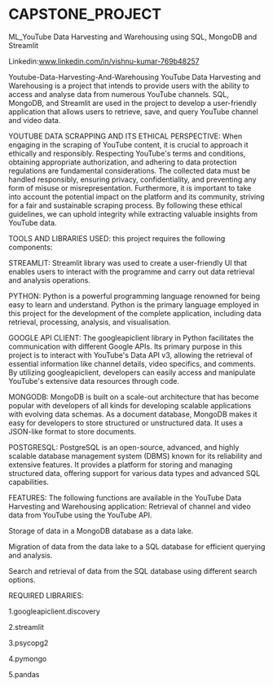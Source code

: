 # CAPSTONE_PROJECT
ML_YouTube Data Harvesting and Warehousing using SQL, MongoDB and Streamlit

Linkedin:www.linkedin.com/in/vishnu-kumar-769b48257


Youtube-Data-Harvesting-And-Warehousing YouTube Data Harvesting and Warehousing is a project that intends to provide users with the ability to access and analyse data from numerous YouTube channels. SQL, MongoDB, and Streamlit are used in the project to develop a user-friendly application that allows users to retrieve, save, and query YouTube channel and video data.

YOUTUBE DATA SCRAPPING AND ITS ETHICAL PERSPECTIVE: When engaging in the scraping of YouTube content, it is crucial to approach it ethically and responsibly. Respecting YouTube's terms and conditions, obtaining appropriate authorization, and adhering to data protection regulations are fundamental considerations. The collected data must be handled responsibly, ensuring privacy, confidentiality, and preventing any form of misuse or misrepresentation. Furthermore, it is important to take into account the potential impact on the platform and its community, striving for a fair and sustainable scraping process. By following these ethical guidelines, we can uphold integrity while extracting valuable insights from YouTube data.

TOOLS AND LIBRARIES USED: this project requires the following components:

STREAMLIT: Streamlit library was used to create a user-friendly UI that enables users to interact with the programme and carry out data retrieval and analysis operations.

PYTHON: Python is a powerful programming language renowned for being easy to learn and understand. Python is the primary language employed in this project for the development of the complete application, including data retrieval, processing, analysis, and visualisation.

GOOGLE API CLIENT: The googleapiclient library in Python facilitates the communication with different Google APIs. Its primary purpose in this project is to interact with YouTube's Data API v3, allowing the retrieval of essential information like channel details, video specifics, and comments. By utilizing googleapiclient, developers can easily access and manipulate YouTube's extensive data resources through code.

MONGODB: MongoDB is built on a scale-out architecture that has become popular with developers of all kinds for developing scalable applications with evolving data schemas. As a document database, MongoDB makes it easy for developers to store structured or unstructured data. It uses a JSON-like format to store documents.

POSTGRESQL: PostgreSQL is an open-source, advanced, and highly scalable database management system (DBMS) known for its reliability and extensive features. It provides a platform for storing and managing structured data, offering support for various data types and advanced SQL capabilities.


FEATURES: The following functions are available in the YouTube Data Harvesting and Warehousing application: Retrieval of channel and video data from YouTube using the YouTube API.

Storage of data in a MongoDB database as a data lake.

Migration of data from the data lake to a SQL database for efficient querying and analysis.

Search and retrieval of data from the SQL database using different search options.

REQUIRED LIBRARIES:

1.googleapiclient.discovery

2.streamlit

3.psycopg2

4.pymongo

5.pandas
